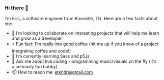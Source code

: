 ### Hi there 👋

I'm Eric, a software engineer from Knoxville, TN. Here are a few facts about me:

- 👯 I’m looking to collaborate on interesting projects that will help me learn and grow as a developer
- ⚡ Fun fact: I'm really into good coffee (hit me up if you know of a project integrating coffee and code!)
- 🌱 I’m currently learning Sass and p5.js
- 💬 Ask me about live coding - programming music/visuals on the fly (it's a seriously fun hobby)
- 📫 How to reach me: etkndr@gmail.com
